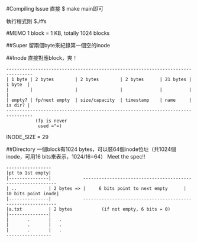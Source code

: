 #Compiling Issue
直接 $ make main即可

執行程式則 $./ffs

#MEMO
1 block = 1 KB, totally 1024 blocks

##Super
留兩個byte來紀錄第一個空的inode

##Inode
直接對應block，爽！

	--------------------------------------------------------------------------------
	| 1 byte | 2 bytes        | 2 bytes        | 2 bytes      | 21 bytes | 1 byte  |
	|        |                |                |              |          |         |
	| empty? | fp/next empty  | size/capacity  | timestamp    | name     | is dir? |
	--------------------------------------------------------------------------------
	           (fp is never
			    used ="=)

INODE\_SIZE = 29

##Directory
一個block有1024 bytes，可以裝64個inode位址（共1024個inode，可用16 bits來表示，1024/16=64）
Meet the spec!!

	-----------------
	|pt to 1st empty|
	|---------------|            ------------------------------------------------------------
	| ..            | 2 bytes => |     6 bits point to next empty      | 10 bits point inode|
	|---------------|            ------------------------------------------------------------
	|a.txt          | 2 bytes           (if not empty, 6 bits = 0)
	|---------------|
	|       .       |   .
	|       .       |   .
	|       .       |   .
	-----------------

